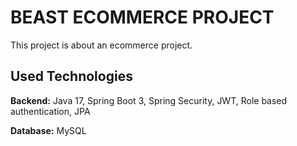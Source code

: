 # BEAST ECOMMERCE PROJECT

This project is about an ecommerce project.

## Used Technologies

**Backend:** Java 17, Spring Boot 3, Spring Security, JWT, Role based authentication, JPA

**Database:** MySQL
